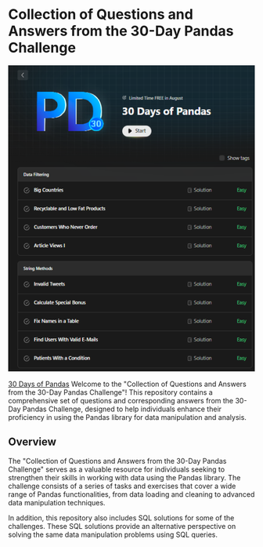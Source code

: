 # Collection of Questions and Answers from the 30-Day Pandas Challenge

<p align="center">
  <img href="https://leetcode.com/studyplan/30-days-of-pandas/" src="30-days-of-pandas.png" alt="Pandas and SQL">
</p>
<a href="https://leetcode.com/studyplan/30-days-of-pandas/">30 Days of Pandas</a>
Welcome to the "Collection of Questions and Answers from the 30-Day Pandas Challenge"! This repository contains a comprehensive set of questions and corresponding answers from the 30-Day Pandas Challenge, designed to help individuals enhance their proficiency in using the Pandas library for data manipulation and analysis.

## Overview

The "Collection of Questions and Answers from the 30-Day Pandas Challenge" serves as a valuable resource for individuals seeking to strengthen their skills in working with data using the Pandas library. The challenge consists of a series of tasks and exercises that cover a wide range of Pandas functionalities, from data loading and cleaning to advanced data manipulation techniques.

In addition, this repository also includes SQL solutions for some of the challenges. These SQL solutions provide an alternative perspective on solving the same data manipulation problems using SQL queries.


